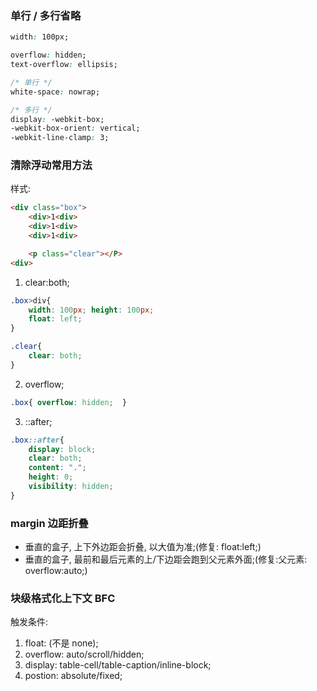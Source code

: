 ### 单行 / 多行省略
```css
width: 100px;

overflow: hidden;
text-overflow: ellipsis;

/* 单行 */
white-space: nowrap;

/* 多行 */
display: -webkit-box;
-webkit-box-orient: vertical;
-webkit-line-clamp: 3;
```


### 清除浮动常用方法
样式:
```html
<div class="box">
    <div>1<div>
    <div>1<div>
    <div>1<div>

    <p class="clear"></P>
<div>
```

1. clear:both;
```css
.box>div{
    width: 100px; height: 100px;
    float: left;
}

.clear{
    clear: both;
}
```

2. overflow;
```css
.box{ overflow: hidden;  }
```

3. ::after;
```css
.box::after{
    display: block;
    clear: both;
    content: ".";
    height: 0;
    visibility: hidden;
}
```


### margin 边距折叠
* 垂直的盒子, 上下外边距会折叠, 以大值为准;(修复: float:left;)
* 垂直的盒子, 最前和最后元素的上/下边距会跑到父元素外面;(修复:父元素: overflow:auto;)


### 块级格式化上下文 BFC
触发条件:
1. float: (不是 none);
2. overflow: auto/scroll/hidden;
3. display: table-cell/table-caption/inline-block;
4. postion: absolute/fixed;